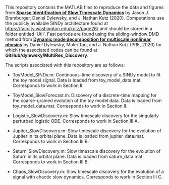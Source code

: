 This repository contains the MATLAB files to reproduce the data and figures from [**Sparse Identification of Slow Timescale Dynamics**](https://arxiv.org/abs/2006.00940) by Jason J. Bramburger, Daniel Dylewsky, and J. Nathan Kutz (2020). Computations use the publicly available SINDy architecture found at https://faculty.washington.edu/kutz/page26/ and should be stored in a folder entitled 'Util'. Fast periods are found using the sliding-window DMD method from [**Dynamic mode decomposition for multiscale nonlinear physics**](https://journals.aps.org/pre/abstract/10.1103/PhysRevE.99.063311) by Daniel Dylewsky, Molei Tao, and J. Nathan Kutz (PRE, 2020) for which the associated codes can be found at **GitHub/dylewsky/MultiRes_Discovery**. 

The scripts associated with this repository are as follows:

- ToyModel_SINDy.m: Continuous-time discovery of a SINDy model to fit the toy model signal. Data is loaded from toy_model_data.mat. Corresponds to work in Section II.

- ToyModel_SlowForecast.m: Discovery of a discrete-time mapping for the coarse-grained evolution of the toy model data. Data is loaded from toy_model_data.mat. Corresponds to work in Section II.

- Logistic_SlowDiscovery.m: Slow timescale discovery for the singularly perturbed logistic ODE. Corresponds to work in Section III A.

- Jupiter_SlowDiscovery.m: Slow timescale discovery for the evolution of Jupiter in its orbital plane. Data is loaded from jupiter_data.mat. Corresponds to work in Section III B.

- Saturn_SlowDiscovery.m: Slow timescale discovery for the evolution of Saturn in its orbital plane. Data is loaded from saturn_data.mat. Corresponds to work in Section III B.

- Chaos_SlowDiscovery.m: Slow timescale discovery for the evolution of a signal with chaotic slow dynamics. Corresponds to work in Section III C.

